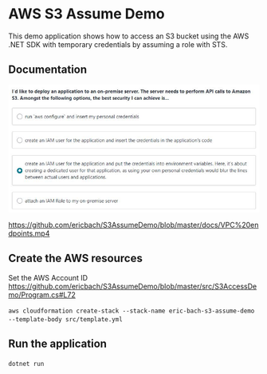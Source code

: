 # AWS S3 Assume Demo

This demo application shows how to access an S3 bucket using the AWS .NET SDK with temporary credentials by assuming a role with STS.

## Documentation

![Access](docs/Access.jpg?raw=true)

https://github.com/ericbach/S3AssumeDemo/blob/master/docs/VPC%20endpoints.mp4

## Create the AWS resources

Set the AWS Account ID
https://github.com/ericbach/S3AssumeDemo/blob/master/src/S3AccessDemo/Program.cs#L72

`aws cloudformation create-stack --stack-name eric-bach-s3-assume-demo --template-body src/template.yml`

## Run the application

`dotnet run`
